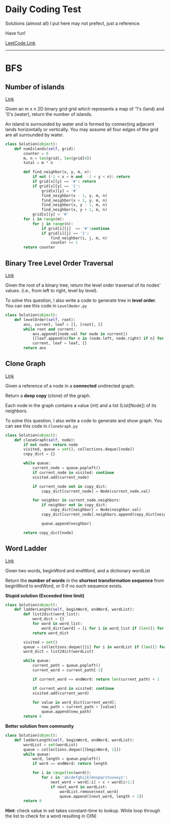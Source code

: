 <h1>Daily Coding Test</h1>

Solutions (almost all) I put here may not prefect, just a reference.

Have fun!

[LeetCode Link](https://leetcode.com/problemset/all/)

<hr/>

# BFS

## Number of islands

[Link](https://leetcode.com/problems/number-of-islands/)

Given an m x n 2D binary grid grid which represents a map of '1's (land) and '0's (water), return the number of islands.

An island is surrounded by water and is formed by connecting adjacent lands horizontally or vertically. You may assume all four edges of the grid are all surrounded by water.


```python
class Solution(object):
    def numIslands(self, grid):
        counter = 0
        m, n = len(grid), len(grid[0])
        total = m * n

        def find_neighbor(x, y, m, n):
            if not (-1 < x < m and  -1 < y < n): return
            if grid[x][y] == '#': return
            if grid[x][y] == '1':
                grid[x][y] = '#'
                find_neighbor(x - 1, y, m, n)
                find_neighbor(x + 1, y, m, n)
                find_neighbor(x, y - 1, m, n)
                find_neighbor(x, y + 1, m, n)
            grid[x][y] = '#'
        for i in range(m):
            for j in range(n):
                if grid[i][j]  == '#':continue
                if grid[i][j] == '1':
                    find_neighbor(i, j, m, n)
                    counter += 1
        return counter
```

## Binary Tree Level Order Traversal

[Link](https://leetcode.com/problems/binary-tree-level-order-traversal/)

Given the root of a binary tree, return the level order traversal of its nodes' values. (i.e., from left to right, level by level).

To solve this question, I also write a code to generate tree in **level order**.
You can see this code in `LevelOeder.py`

```python
class Solution(object):
    def levelOrder(self, root):
        ans, current, leaf = [], [root], []
        while root and current:
            ans.append([node.val for node in current])
            [[leaf.append(n)for n in (node.left, node.right) if n] for node in current]
            current, leaf = leaf, []
        return ans
```

## Clone Graph

[Link](https://leetcode.com/problems/clone-graph/)

Given a reference of a node in a **connected** undirected graph.

Return a **deep copy** (clone) of the graph.

Each node in the graph contains a value (int) and a list (List[Node]) of its neighbors.

To solve this question, I also write a code to generate and show graph.
You can see this code in `CloneGraph.py`


```python
class Solution(object):
    def cloneGraph(self, node):
        if not node: return node
        visited, queue = set(), collections.deque([node])
        copy_dict = {}

        while queue:
            current_node = queue.popleft()
            if current_node in visited: continue
            visited.add(current_node)

            if current_node not in copy_dict:
                copy_dict[current_node] = Node(current_node.val)

            for neighbor in current_node.neighbors:
                if neighbor not in copy_dict:
                    copy_dict[neighbor] = Node(neighbor.val)
                copy_dict[current_node].neighbors.append(copy_dict[neighbor])

                queue.append(neighbor)

        return copy_dict[node]
```

## Word Ladder

[Link](https://leetcode.com/problems/word-ladder/)

Given two words, beginWord and endWord, and a dictionary wordList

Return the **number of words** in the **shortest transformation sequence** from beginWord to endWord, 
or 0 if no such sequence exists.

**Stupid solution (Exceeded time limit)**
```python
class Solution(object):
    def ladderLength(self, beginWord, endWord, wordList):
        def list2dict(word_list):
            word_dict = {}
            for word in word_list:
                word_dict[word] = [i for i in word_list if (len([1 for x, y in zip(word, i) if x != y]) == 1)]
            return word_dict

        visited = set()
        queue = collections.deque([[i] for i in wordList if (len([1 for x, y in zip(beginWord, i) if x != y]) == 1)])
        word_dict = list2dict(wordList)

        while queue:
            current_path = queue.popleft()
            current_word = current_path[-1]

            if current_word == endWord: return len(current_path) + 1

            if current_word in visited: continue
            visited.add(current_word)

            for value in word_dict[current_word]:
                new_path = current_path + [value]
                queue.append(new_path)
        return 0
```

**Better solution from community**

```python
class Solution(object):
    def ladderLength(self, beginWord, endWord, wordList):
        wordList = set(wordList)
        queue = collections.deque([[beginWord, 1]])
        while queue:
            word, length = queue.popleft()
            if word == endWord: return length

            for i in range(len(word)):
                for c in 'abcdefghijklmnopqrstuvwxyz':
                    next_word = word[:i] + c + word[i+1:]
                    if next_word in wordList:
                        wordList.remove(next_word)
                        queue.append([next_word, length + 1])
        return 0
```
**Hint:** check value in set takes constant-time to lookup. While loop through the list to check for a word resulting in O(N)